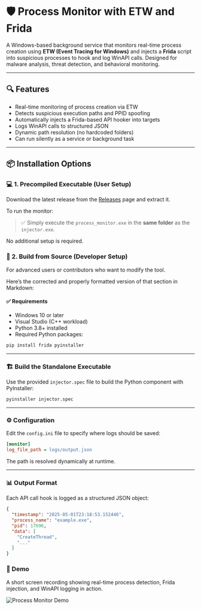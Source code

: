 # 🛡️ Process Monitor with ETW and Frida

A Windows-based background service that monitors real-time process creation using **ETW (Event Tracing for Windows)** and injects a **Frida** script into suspicious processes to hook and log WinAPI calls. Designed for malware analysis, threat detection, and behavioral monitoring.

---

## 🔍 Features

- Real-time monitoring of process creation via ETW
- Detects suspicious execution paths and PPID spoofing
- Automatically injects a Frida-based API hooker into targets
- Logs WinAPI calls to structured JSON
- Dynamic path resolution (no hardcoded folders)
- Can run silently as a service or background task

---

## 📦 Installation Options

### 💻 1. Precompiled Executable (User Setup)

Download the latest release from the [Releases](https://github.com/joaopinto15/WinAPI_Tracker/releases) page and extract it.

To run the monitor:

> ✅ Simply execute the `process_monitor.exe` in the **same folder** as the `injector.exe`.

No additional setup is required.

### 🧱 2. Build from Source (Developer Setup)

For advanced users or contributors who want to modify the tool.

Here’s the corrected and properly formatted version of that section in Markdown:

#### ✅ Requirements

- Windows 10 or later  
- Visual Studio (C++ workload)  
- Python 3.8+ installed  
- Required Python packages:

```bash
pip install frida pyinstaller
```

---

### 🏗️ Build the Standalone Executable

Use the provided `injector.spec` file to build the Python component with PyInstaller:

```bash
pyinstaller injector.spec
```

---

### ⚙️ Configuration

Edit the `config.ini` file to specify where logs should be saved:

```ini
[monitor]
log_file_path = logs/output.json
```

The path is resolved dynamically at runtime.

---

### 📊 Output Format

Each API call hook is logged as a structured JSON object:

```json
{
  "timestamp": "2025-05-01T23:18:53.152446",
  "process_name": "example.exe",
  "pid": 17696,
  "data": [
    "CreateThread",
    "..."
  ]
}
```

### 🎥 Demo

A short screen recording showing real-time process detection, Frida injection, and WinAPI logging in action.

![Process Monitor Demo](./gif.gif)
